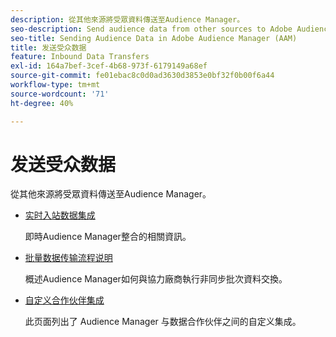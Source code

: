```yaml
---
description: 從其他來源將受眾資料傳送至Audience Manager。
seo-description: Send audience data from other sources to Adobe Audience Manager (AAM).
seo-title: Sending Audience Data in Adobe Audience Manager (AAM)
title: 发送受众数据
feature: Inbound Data Transfers
exl-id: 164a7bef-3cef-4b68-973f-6179149a68ef
source-git-commit: fe01ebac8c0d0ad3630d3853e0bf32f0b00f6a44
workflow-type: tm+mt
source-wordcount: '71'
ht-degree: 40%

---
```


# 发送受众数据

從其他來源將受眾資料傳送至Audience Manager。

* [实时入站数据集成](/help/using/integration/sending-audience-data/real-time-data-integration/real-time-tech-specs.md)

   即時Audience Manager整合的相關資訊。

* [批量数据传输流程说明](/help/using/integration/sending-audience-data/batch-data-transfer-explained/batch-data-transfer-explained.md)

   概述Audience Manager如何與協力廠商執行非同步批次資料交換。

* [自定义合作伙伴集成](/help/using/integration/sending-audience-data/custom-partner-integrations.md)

   此页面列出了 Audience Manager 与数据合作伙伴之间的自定义集成。
